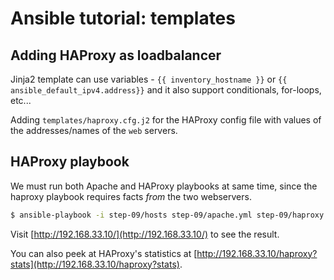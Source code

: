 # Ansible tutorial: templates


## Adding HAProxy as loadbalancer

Jinja2 template can use variables - 
`{{ inventory_hostname }}` or `{{ ansible_default_ipv4.address}}`
and it also support conditionals, for-loops, etc...

Adding `templates/haproxy.cfg.j2` for the HAProxy config file
with values of the addresses/names of the `web` servers.

## HAProxy playbook

We must run both Apache and HAProxy playbooks at same time, 
since the haproxy playbook requires facts _from_ the two webservers.

```bash
$ ansible-playbook -i step-09/hosts step-09/apache.yml step-09/haproxy.yml
```

Visit [http://192.168.33.10/](http://192.168.33.10/) to see the result.

You can also peek at HAProxy's statistics at
[http://192.168.33.10/haproxy?stats](http://192.168.33.10/haproxy?stats).
